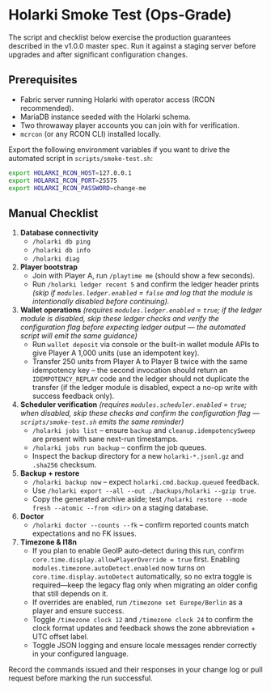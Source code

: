# Holarki Smoke Test (Ops-Grade)

The script and checklist below exercise the production guarantees described in the v1.0.0 master
spec. Run it against a staging server before upgrades and after significant configuration changes.

## Prerequisites

* Fabric server running Holarki with operator access (RCON recommended).
* MariaDB instance seeded with the Holarki schema.
* Two throwaway player accounts you can join with for verification.
* `mcrcon` (or any RCON CLI) installed locally.

Export the following environment variables if you want to drive the automated script in
`scripts/smoke-test.sh`:

```sh
export HOLARKI_RCON_HOST=127.0.0.1
export HOLARKI_RCON_PORT=25575
export HOLARKI_RCON_PASSWORD=change-me
```

## Manual Checklist

1. **Database connectivity**
   * `/holarki db ping`
   * `/holarki db info`
   * `/holarki diag`
2. **Player bootstrap**
   * Join with Player A, run `/playtime me` (should show a few seconds).
   * Run `/holarki ledger recent 5` and confirm the ledger header prints *(skip if `modules.ledger.enabled` = `false` and log
     that the module is intentionally disabled before continuing).* 
3. **Wallet operations** *(requires `modules.ledger.enabled` = `true`; if the ledger module is disabled, skip these ledger checks
   and verify the configuration flag before expecting ledger output — the automated script will emit the same guidance)*
   * Run `wallet deposit` via console or the built-in wallet module APIs to give Player A 1,000 units (use an idempotent
     key).
   * Transfer 250 units from Player A to Player B twice with the same idempotency key – the second invocation should return an
     `IDEMPOTENCY_REPLAY` code and the ledger should not duplicate the transfer (if the ledger module is disabled, expect a
     no-op write with success feedback only).
4. **Scheduler verification** *(requires `modules.scheduler.enabled` = `true`; when disabled, skip these checks and confirm the
   configuration flag — `scripts/smoke-test.sh` emits the same reminder)*
   * `/holarki jobs list` – ensure `backup` and `cleanup.idempotencySweep` are present with sane
     next-run timestamps.
   * `/holarki jobs run backup` – confirm the job queues.
   * Inspect the backup directory for a new `holarki-*.jsonl.gz` and `.sha256` checksum.
5. **Backup + restore**
   * `/holarki backup now` – expect `holarki.cmd.backup.queued` feedback.
   * Use `/holarki export --all --out ./backups/holarki --gzip true`.
   * Copy the generated archive aside; test `/holarki restore --mode fresh --atomic --from <dir>` on a
     staging database.
6. **Doctor**
   * `/holarki doctor --counts --fk` – confirm reported counts match expectations and no FK issues.
7. **Timezone & I18n**
   * If you plan to enable GeoIP auto-detect during this run, confirm `core.time.display.allowPlayerOverride = true` first. Enabling `modules.timezone.autoDetect.enabled` now turns on `core.time.display.autoDetect` automatically, so no extra toggle is required—keep the legacy flag only when migrating an older config that still depends on it.
   * If overrides are enabled, run `/timezone set Europe/Berlin` as a player and ensure success.
   * Toggle `/timezone clock 12` and `/timezone clock 24` to confirm the clock format updates and feedback shows the zone abbreviation + UTC offset label.
   * Toggle JSON logging and ensure locale messages render correctly in your configured language.

Record the commands issued and their responses in your change log or pull request before marking the
run successful.

